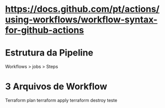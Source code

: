 # https://docs.github.com/pt/actions/using-workflows/workflow-syntax-for-github-actions


# Estrutura da Pipeline
Workflows > jobs > Steps
# 3 Arquivos de Workflow
Terraform plan
terraform apply
terraform destroy
teste